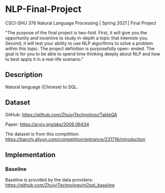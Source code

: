# NLP-Final-Project
CSCI-SHU 376 Natural Language Processing | Spring 2021 | Final Project

"The purpose of the final project is two-fold. First, it will give you the opportunity and incentive to study in-depth a topic that interests you. Second, it will test your ability to use NLP algorithms to solve a problem within this topic. The project definition is purposefully open- ended. The goal is for you to be able to spend time thinking deeply about NLP and how to best apply it in a real-life scenario."

## Description

Natural language (Chinese) to SQL.

## Dataset
GitHub: https://github.com/ZhuiyiTechnology/TableQA

Paper: https://arxiv.org/abs/2006.06434

The dataset is from this compitition: https://tianchi.aliyun.com/competition/entrance/231716/introduction

## Implementation

### Baseline
Baseline is provided by the data providers: https://github.com/ZhuiyiTechnology/nl2sql_baseline